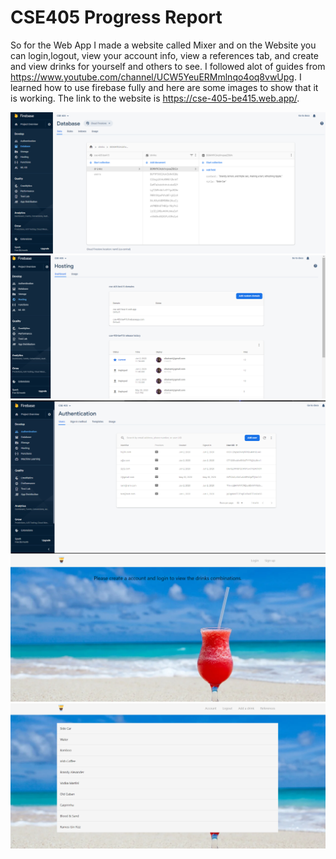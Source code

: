 # CSE405 Progress Report

So for the Web App I made a website called Mixer and on the Website you can login,logout, view your account info, view a references tab, and create and view drinks for yourself and others to see. I followed alot of guides from https://www.youtube.com/channel/UCW5YeuERMmlnqo4oq8vwUpg. I learned how to use firebase fully and here are some images to show that it is working. The link to the website is https://cse-405-be415.web.app/.

![](screenshots/db.png)
![](screenshots/db2.png)
![](screenshots/auth.png)
![](screenshots/web.png)
![](screenshots/web2.png)


